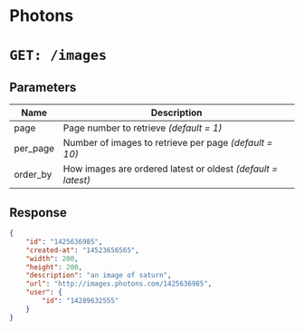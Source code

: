 # Photons

# `GET: /images`

## Parameters

| Name       | Description                                                                          |
|-------------|----------------------------------------------------------------------|
| page        | Page number to retrieve *(default = 1)*                                  |
| per_page | Number of images to retrieve per page *(default = 10)*         |
| order_by | How images are ordered latest or oldest *(default = latest)*  |

## Response

```json
{
    "id": "1425636985",
    "created-at": "14523656565",
    "width": 200,
    "height": 200,
    "description": "an image of saturn",
    "url": "http://images.photons.com/1425636985",
    "user": {
        "id": "14289632555"
    }
}
```
